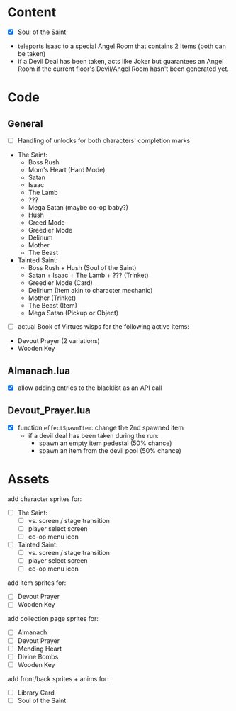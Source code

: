 # Content

- [x] Soul of the Saint
- teleports Isaac to a special Angel Room that contains 2 Items (both can be taken)
- if a Devil Deal has been taken, acts like Joker but guarantees an Angel Room if the current floor's Devil/Angel Room hasn't been generated yet.

# Code

## General

- [ ] Handling of unlocks for both characters' completion marks
- The Saint:
	- Boss Rush
	- Mom's Heart (Hard Mode)
	- Satan
	- Isaac
	- The Lamb
	- ???
	- Mega Satan (maybe co-op baby?)
	- Hush
	- Greed Mode
	- Greedier Mode
	- Delirium
	- Mother
	- The Beast
- Tainted Saint:
	- Boss Rush + Hush (Soul of the Saint)
	- Satan + Isaac + The Lamb + ??? (Trinket)
	- Greedier Mode (Card)
	- Delirium (Item akin to character mechanic)
	- Mother (Trinket)
	- The Beast (Item)
	- Mega Satan (Pickup or Object)

- [ ] actual Book of Virtues wisps for the following active items:
- Devout Prayer (2 variations)
- Wooden Key

## Almanach.lua

- [x] allow adding entries to the blacklist as an API call

## Devout_Prayer.lua

- [x] function `effectSpawnItem`: change the 2nd spawned item
	- if a devil deal has been taken during the run:
		- spawn an empty item pedestal (50% chance)
		- spawn an item from the devil pool (50% chance)

# Assets

add character sprites for:
- [ ] The Saint:
	- [ ] vs. screen / stage transition
	- [ ] player select screen
	- [ ] co-op menu icon
- [ ] Tainted Saint:
	- [ ] vs. screen / stage transition
	- [ ] player select screen
	- [ ] co-op menu icon

add item sprites for:
- [ ] Devout Prayer
- [ ] Wooden Key

add collection page sprites for:
- [ ] Almanach
- [ ] Devout Prayer
- [ ] Mending Heart
- [ ] Divine Bombs
- [ ] Wooden Key

add front/back sprites + anims for:
- [ ] Library Card
- [ ] Soul of the Saint
